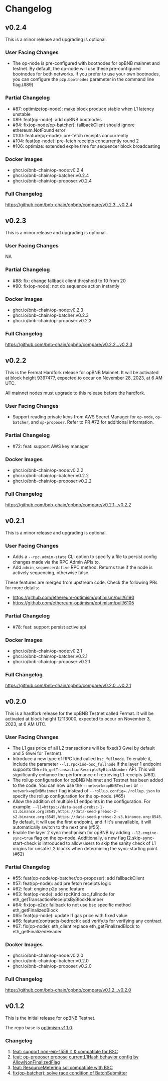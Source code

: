 # Changelog

## v0.2.4

This is a minor release and upgrading is optional.

### User Facing Changes

- The op-node is pre-configured with bootnodes for opBNB mainnet and testnet. By default, the op-node will use these pre-configured bootnodes for both networks. If you prefer to use your own bootnodes, you can configure the `p2p.bootnodes` parameter in the command line flag.(#89)

### Partial Changelog

- #87: optimize(op-node): make block produce stable when L1 latency unstable
- #89: feat(op-node): add opBNB bootnodes
- #94: fix(op-node/op-batcher): fallbackClient should ignore ethereum.NotFound error
- #100: feature(op-node): pre-fetch receipts concurrently
- #104: feat(op-node): pre-fetch receipts concurrently round 2
- #106: optimize: extended expire time for sequencer block broadcasting

### Docker Images

- ghcr.io/bnb-chain/op-node:v0.2.4
- ghcr.io/bnb-chain/op-batcher:v0.2.4
- ghcr.io/bnb-chain/op-proposer:v0.2.4

### Full Changelog

https://github.com/bnb-chain/opbnb/compare/v0.2.3...v0.2.4

## v0.2.3

This is a minor release and upgrading is optional.

### User Facing Changes

NA

### Partial Changelog

- #88: fix: change fallback client threshold to 10 from 20
- #90: fix(op-node): not do sequence action instantly

### Docker Images

- ghcr.io/bnb-chain/op-node:v0.2.3
- ghcr.io/bnb-chain/op-batcher:v0.2.3
- ghcr.io/bnb-chain/op-proposer:v0.2.3

### Full Changelog

https://github.com/bnb-chain/opbnb/compare/v0.2.2...v0.2.3

## v0.2.2

This is the Fermat Hardfork release for opBNB Mainnet.
It will be activated at block height 9397477, expected to occur on November 28, 2023, at 6 AM UTC.

All mainnet nodes must upgrade to this release before the hardfork.

### User Facing Changes

- Support reading private keys from AWS Secret Manager for `op-node`, `op-batcher`, and `op-proposer`. Refer to PR #72 for additional information.

### Partial Changelog

- #72: feat: support AWS key manager

### Docker Images

- ghcr.io/bnb-chain/op-node:v0.2.2
- ghcr.io/bnb-chain/op-batcher:v0.2.2
- ghcr.io/bnb-chain/op-proposer:v0.2.2

### Full Changelog

https://github.com/bnb-chain/opbnb/compare/v0.2.1...v0.2.2

## v0.2.1

This is a minor release and upgrading is optional.

### User Facing Changes

- Adds a `--rpc.admin-state` CLI option to specify a file to persist config changes made via the RPC Admin APIs to.
- Add `admin_sequencerActive` RPC method. Returns true if the node is actively sequencing, otherwise false.

These features are merged from upstream code. Check the following PRs for more details:
- https://github.com/ethereum-optimism/optimism/pull/6190
- https://github.com/ethereum-optimism/optimism/pull/6105

### Partial Changelog

- #78: feat: support persist active api

### Docker Images

- ghcr.io/bnb-chain/op-node:v0.2.1
- ghcr.io/bnb-chain/op-batcher:v0.2.1
- ghcr.io/bnb-chain/op-proposer:v0.2.1

### Full Changelog

https://github.com/bnb-chain/opbnb/compare/v0.2.0...v0.2.1


## v0.2.0

This is a hardfork release for the opBNB Testnet called Fermat.
It will be activated at block height 12113000, expected to occur on November 3, 2023, at 6 AM UTC.

### User Facing Changes

- The L1 gas price of all L2 transactions will be fixed(3 Gwei by default and 5 Gwei for Testnet).
- Introduce a new type of RPC kind called `bsc_fullnode`. To enable it, include the parameter `--l1.rpckind=bsc_fullnode` if the layer 1 endpoint supports the `eth_getTransactionReceiptsByBlockNumber` API. This will significantly enhance the performance of retrieving L1 receipts (#63).
- The rollup configuration for opBNB Mainnet and Testnet has been added to the code. You can now use the `--network=opBNBTestnet` or `--network=opBNBMainnet` flag instead of `--rollup.config=./rollup.json` to specify the rollup configuration for the op-node. (#65)
-  Allow the addition of multiple L1 endpoints in the configuration. For example: `--l1=https://data-seed-prebsc-1-s1.binance.org:8545,https://data-seed-prebsc-2-s2.binance.org:8545,https://data-seed-prebsc-2-s3.binance.org:8545`. By default, it will use the first endpoint, and if it's unavailable, it will automatically switch to the next one (#55).
- Enable the layer 2 sync mechanism for opBNB by adding `--l2.engine-sync=true` flag on the op-node. Additionally, a new flag ﻿l2.skip-sync-start-check is introduced to allow users to skip the sanity check of L1 origins for unsafe L2 blocks when determining the sync-starting point. (#62)

### Partial Changelog

- #55: feat(op-node/op-batcher/op-proposer): add fallbackClient
- #57: feat(op-node): add pre fetch receipts logic
- #62: feat: engine p2p sync feature
- #63: feat(op-node): add rpcKind bsc_fullnode for eth_getTransactionReceiptsByBlockNumber
- #64: fix(op-e2e): fallback to not use bsc specific method eth_getFinalizedBlock
- #65: feat(op-node): update l1 gas price with fixed value
- #66: feature(contracts-bedrock): add verify.ts for verifying any contract
- #67: fix(op-node): eth_client replace eth_getFinalizedBlock to eth_getFinalizedHeader

### Docker Images

- ghcr.io/bnb-chain/op-node:v0.2.0
- ghcr.io/bnb-chain/op-batcher:v0.2.0
- ghcr.io/bnb-chain/op-proposer:v0.2.0

### Full Changelog

https://github.com/bnb-chain/opbnb/compare/v0.1.2...v0.2.0

## v0.1.2

This is the initial release for opBNB Testnet.

The repo base is [optimism v1.1.0](https://github.com/ethereum-optimism/optimism/releases/tag/op-node%2Fv1.1.0).

### Changelog

1. [feat: support non-eip-1559 l1 & compatible for BSC](https://github.com/bnb-chain/opbnb/commit/2867cfac0a3b4a505e2cac73f7659b0bef5743e5)
2. [feat: op-proposer propose currentL1Hash behavior config by AllowNonFinalizedFlag](https://github.com/bnb-chain/opbnb/commit/19602ccb037073301296875e3c4d4d9d97b8e99c)
3. [feat: ResourceMetering.sol compatible with BSC](https://github.com/bnb-chain/opbnb/commit/2ce30b27b6c2352d330522b8397ed8f8ef72f1a8)
4. [fix(op-batcher): solve race condition of BatchSubmitter](https://github.com/bnb-chain/opbnb/pull/5)
